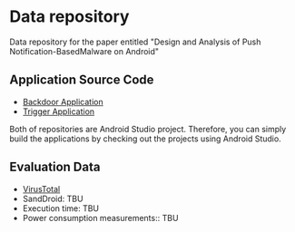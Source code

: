 # Data repository

Data repository for the paper entitled "Design and Analysis of Push Notification-BasedMalware on Android"

## Application Source Code

* [Backdoor Application](https://github.com/rymuff/os-app-backdoor)
* [Trigger Application](https://github.com/rymuff/os-app-attacker)

Both of repositories are Android Studio project. Therefore, you can simply build the applications by checking out the projects using Android Studio.

## Evaluation Data

* [VirusTotal](https://goo.gl/5vOeuG)
* SandDroid: TBU
* Execution time: TBU
* Power consumption measurements:: TBU
